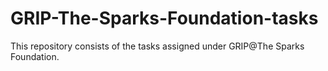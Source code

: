 # GRIP-The-Sparks-Foundation-tasks
This repository consists of the tasks assigned under GRIP@The Sparks Foundation.
